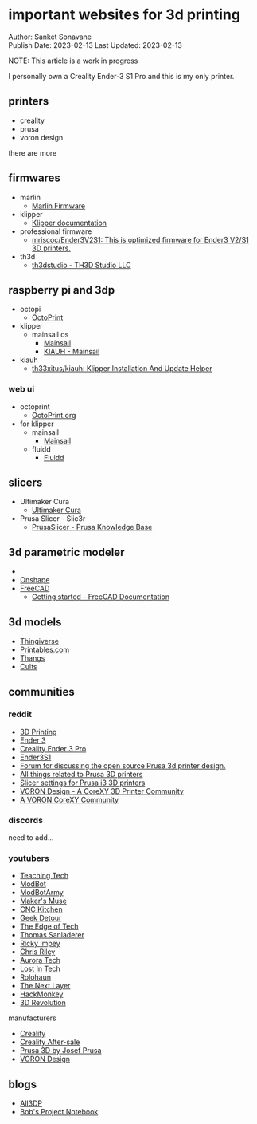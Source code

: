 # important websites for 3d printing
Author: Sanket Sonavane   
Publish Date: 2023-02-13 
Last Updated: 2023-02-13    

NOTE: This article is a work in progress

I personally own a Creality Ender-3 S1 Pro and this is my only printer. 

## printers

- creality
- prusa
- voron design

there are more

## firmwares
- marlin 
    - [Marlin Firmware](https://marlinfw.org/)
- klipper 
    - [Klipper documentation](https://www.klipper3d.org/)
- professional firmware 
    - [mriscoc/Ender3V2S1: This is optimized firmware for Ender3 V2/S1 3D printers.](https://github.com/mriscoc/Ender3V2S1)
- th3d 
    - [th3dstudio - TH3D Studio LLC](https://github.com/th3dstudio)

## raspberry pi and 3dp
- octopi
    - [OctoPrint](https://octoprint.org/download/)
- klipper
    - mainsail os
        - [Mainsail](https://docs.mainsail.xyz/)
        - [KIAUH - Mainsail](https://docs.mainsail.xyz/setup/kiauh)
- kiauh
    - [th33xitus/kiauh: Klipper Installation And Update Helper](https://github.com/th33xitus/kiauh)
    
### web ui
- octoprint
    - [OctoPrint.org](https://octoprint.org/)
- for klipper 
    - mainsail
        - [Mainsail](https://docs.mainsail.xyz/)
    - fluidd
        - [Fluidd](https://docs.fluidd.xyz/)

## slicers

- Ultimaker Cura
    - [Ultimaker Cura](https://support.makerbot.com/s/topic/0TO5b000000Q4utGAC/ultimaker-cura)
- Prusa Slicer - Slic3r 
    - [PrusaSlicer - Prusa Knowledge Base](https://help.prusa3d.com/category/prusaslicer_204) 

## 3d parametric modeler
- 
- [Onshape](https://www.onshape.com/en/)
- [FreeCAD](https://www.freecad.org/)
    - [Getting started - FreeCAD Documentation](https://wiki.freecad.org/Getting_started) 

## 3d models
- [Thingiverse](https://www.thingiverse.com/)
- [Printables.com](https://www.printables.com/)
- [Thangs](https://thangs.com/)
- [Cults](https://cults3d.com/en)

## communities

### reddit
- [3D Printing](https://www.reddit.com/r/3Dprinting/) 
- [Ender 3](https://www.reddit.com/r/ender3/)
- [Creality Ender 3 Pro](https://www.reddit.com/r/Ender3Pro/)
- [Ender3S1](https://www.reddit.com/r/Ender3S1/)
- [Forum for discussing the open source Prusa 3d printer design.](https://www.reddit.com/r/prusa/)
- [All things related to Prusa 3D printers](https://www.reddit.com/r/prusa3d/)
- [Slicer settings for Prusa i3 3D printers](https://www.reddit.com/r/PrusaSlicerSettings/)
- [VORON Design - A CoreXY 3D Printer Community](https://www.reddit.com/r/VORONDesign/)
- [A VORON CoreXY Community](https://www.reddit.com/r/voroncorexy/)

### discords 
need to add...

### youtubers
- [Teaching Tech](https://www.youtube.com/@TeachingTech/videos) 
- [ModBot](https://www.youtube.com/@ModBotArmy/videos) 
- [ModBotArmy](https://www.youtube.com/@ModBotArmyy/featured) 
- [Maker's Muse](https://www.youtube.com/@MakersMuse/videos)
- [CNC Kitchen](https://www.youtube.com/@CNCKitchen/videos) 
- [Geek Detour](https://www.youtube.com/@GeekDetour)
- [The Edge of Tech](https://www.youtube.com/@TheEdgeofTech/videos) 
- [Thomas Sanladerer](https://www.youtube.com/@MadeWithLayers/videos)
- [Ricky Impey](https://www.youtube.com/@RickyImpey/videos)
- [Chris Riley](https://www.youtube.com/@ChrisRiley/videos)
- [Aurora Tech](https://www.youtube.com/@AuroraTech/videos)  
- [Lost In Tech](https://www.youtube.com/@LostInTech3D/videos) 
- [Rolohaun](https://www.youtube.com/@Rolohaun/videos)  
- [The Next Layer](https://www.youtube.com/@thenextlayer/videos)  
- [HackMonkey](https://www.youtube.com/@HackMonkey/videos) 
- [3D Revolution](https://www.youtube.com/@3DRevolution/videos)

manufacturers
- [Creality](https://www.youtube.com/@Creality3D/videos)
- [Creality After-sale](https://www.youtube.com/@crealityafter-sale5706/videos)
- [Prusa 3D by Josef Prusa](https://www.youtube.com/@Prusa3D/videos)
- [VORON Design](https://www.youtube.com/@russiancatfood/videos) 


## blogs

- [All3DP](https://all3dp.com)
- [Bob's Project Notebook](https://projects.ttlexceeded.com/index.html) 
